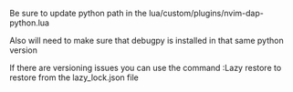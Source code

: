 Be sure to update python path in the lua/custom/plugins/nvim-dap-python.lua

Also will need to make sure that debugpy is installed in that same python version


If there are versioning issues you can use the command :Lazy restore to restore from the lazy_lock.json file

